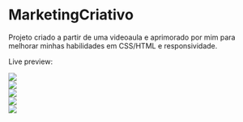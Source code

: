 # MarketingCriativo
Projeto criado a partir de uma videoaula e aprimorado por mim para melhorar minhas habilidades em CSS/HTML e responsividade.

Live preview:


<img src="https://i.imgur.com/yKNJV9m.png">
<br>
<img src="https://i.imgur.com/vT1KI5s.png">
<br>
<img src="https://i.imgur.com/61BXNBd.png">
<br>
<img src="https://i.imgur.com/VGrnOSp.png">
<br>
<img src="https://i.imgur.com/Y7JYFZR.png">
